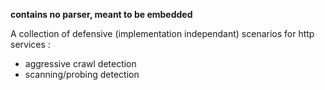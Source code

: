 **contains no parser, meant to be embedded**

A collection of defensive (implementation independant) scenarios for http services :
 - aggressive crawl detection
 - scanning/probing detection


